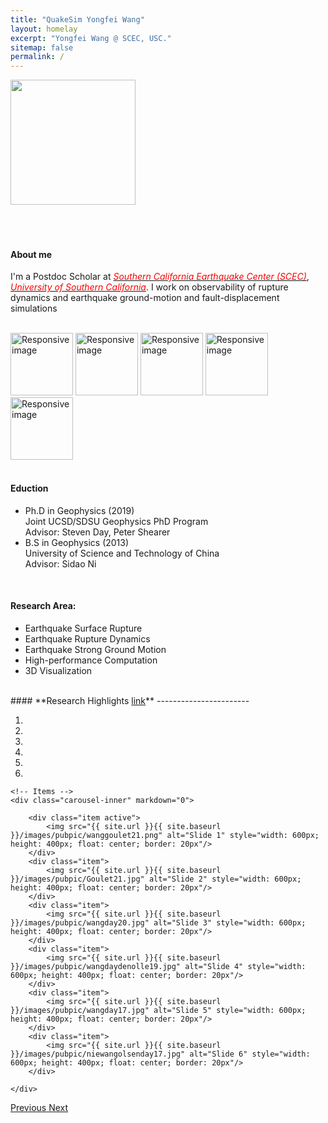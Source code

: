 ```yaml
---
title: "QuakeSim Yongfei Wang"
layout: homelay
excerpt: "Yongfei Wang @ SCEC, USC."
sitemap: false
permalink: /
---
```





<div class="row">
  <div class="col-md-4">
<img src="{{ site.url }}{{ site.baseurl }}/images/portrait_1.png" style="width: 200px">
  </div>
  <div class="col-md-8">

<br/>
<br/>
<br/>

#### **About me**

I'm a Postdoc Scholar at [<span style="color:red">*Southern California Earthquake Center (SCEC)*</span>](https://www.scec.org), [<span style="color:red">*University of Southern California*</span>](https://www.usc.edu). I work on observability of rupture dynamics and earthquake ground-motion and fault-displacement simulations
  </div>
</div>



<br>


<!-- <br/>
![]({{ site.url }}{{ site.baseurl }}/images/portrait.png){: style="width: 200px; float: center; border: 100px"}
<br/>
<br/> -->
<div class="row">
<div class="col-md-15">   
<img src="{{ site.url }}{{ site.baseurl }}/images/logopic/scec.png" class="img-rounded" alt="Responsive image" style="height: 100px">
<img src="{{ site.url }}{{ site.baseurl }}/images/logopic/usc.jpg" class="img-rounded" alt="Responsive image" style="height: 100px">
<img src="{{ site.url }}{{ site.baseurl }}/images/logopic/scripps.png" class="img-rounded" alt="Responsive image" style="height: 100px">
<img src="{{ site.url }}{{ site.baseurl }}/images/logopic/ucsd.png" class="img-rounded" alt="Responsive image" style="height: 100px">
<img src="{{ site.url }}{{ site.baseurl }}/images/logopic/sdsu.png" class="img-rounded" alt="Responsive image" style="height: 100px">
</div>
</div>

<br>

#### **Eduction**
* Ph.D in Geophysics (2019)<br/>
    Joint UCSD/SDSU Geophysics PhD Program<br/>
    Advisor: Steven Day, Peter Shearer<br/>
* B.S in Geophysics (2013)<br/>
    University of Science and Technology of China <br/>
    Advisor: Sidao Ni<br/>



<br>

#### **Research Area:**  
* Earthquake Surface Rupture  
* Earthquake Rupture Dynamics
* Earthquake Strong Ground Motion
* High-performance Computation
* 3D Visualization

<br/>
#### **Research Highlights <a href="{{ site.url }}{{ site.baseurl }}/publications">link</a>** 
-----------------------
<div markdown="0" id="carousel" class="carousel slide" data-ride="carousel" data-interval="5000" data-pause="hover" >
    <!-- Menu -->
    <ol class="carousel-indicators">
        <li data-target="#carousel" data-slide-to="0" class="active"></li>
        <li data-target="#carousel" data-slide-to="1"></li>
        <li data-target="#carousel" data-slide-to="2"></li>
        <li data-target="#carousel" data-slide-to="3"></li>
        <li data-target="#carousel" data-slide-to="4"></li>
        <li data-target="#carousel" data-slide-to="5"></li>
        <!-- <li data-target="#carousel" data-slide-to="5"></li> -->
    </ol>

    <!-- Items -->
    <div class="carousel-inner" markdown="0">

        <div class="item active">
            <img src="{{ site.url }}{{ site.baseurl }}/images/pubpic/wanggoulet21.png" alt="Slide 1" style="width: 600px; height: 400px; float: center; border: 20px"/>
        </div>
        <div class="item">
            <img src="{{ site.url }}{{ site.baseurl }}/images/pubpic/Goulet21.jpg" alt="Slide 2" style="width: 600px; height: 400px; float: center; border: 20px"/>
        </div>
        <div class="item">
            <img src="{{ site.url }}{{ site.baseurl }}/images/pubpic/wangday20.jpg" alt="Slide 3" style="width: 600px; height: 400px; float: center; border: 20px"/>
        </div>
        <div class="item">
            <img src="{{ site.url }}{{ site.baseurl }}/images/pubpic/wangdaydenolle19.jpg" alt="Slide 4" style="width: 600px; height: 400px; float: center; border: 20px"/>
        </div>
        <div class="item">
            <img src="{{ site.url }}{{ site.baseurl }}/images/pubpic/wangday17.jpg" alt="Slide 5" style="width: 600px; height: 400px; float: center; border: 20px"/>
        </div>
        <div class="item">
            <img src="{{ site.url }}{{ site.baseurl }}/images/pubpic/niewangolsenday17.jpg" alt="Slide 6" style="width: 600px; height: 400px; float: center; border: 20px"/>
        </div>
<!--         <div class="item">
            <img src="{{ site.url }}{{ site.baseurl }}/images/slider7001400/logos.jpg" alt="Slide 4" />
        </div>
        <div class="item">
            <img src="{{ site.url }}{{ site.baseurl }}/images/slider7001400/tamagochi.jpg" alt="Slide 5" />
        </div>
        <div class="item">
            <img src="{{ site.url }}{{ site.baseurl }}/images/slider7001400/Group2015_red.jpg" alt="Slide 6" /> 
        </div>-->
    </div>
  <a class="left carousel-control" href="#carousel" role="button" data-slide="prev">
    <span class="glyphicon glyphicon-chevron-left" aria-hidden="true"></span>
    <span class="sr-only">Previous</span>
  </a>
  <a class="right carousel-control" href="#carousel" role="button" data-slide="next">
    <span class="glyphicon glyphicon-chevron-right" aria-hidden="true"></span>
    <span class="sr-only">Next</span>
  </a>
</div>

<br/>
<br/>
<br/>
